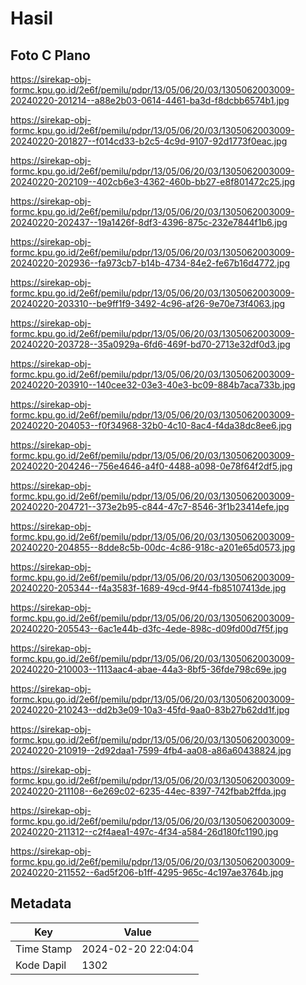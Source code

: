 # Hasil

## Foto C Plano

https://sirekap-obj-formc.kpu.go.id/2e6f/pemilu/pdpr/13/05/06/20/03/1305062003009-20240220-201214--a88e2b03-0614-4461-ba3d-f8dcbb6574b1.jpg

https://sirekap-obj-formc.kpu.go.id/2e6f/pemilu/pdpr/13/05/06/20/03/1305062003009-20240220-201827--f014cd33-b2c5-4c9d-9107-92d1773f0eac.jpg

https://sirekap-obj-formc.kpu.go.id/2e6f/pemilu/pdpr/13/05/06/20/03/1305062003009-20240220-202109--402cb6e3-4362-460b-bb27-e8f801472c25.jpg

https://sirekap-obj-formc.kpu.go.id/2e6f/pemilu/pdpr/13/05/06/20/03/1305062003009-20240220-202437--19a1426f-8df3-4396-875c-232e7844f1b6.jpg

https://sirekap-obj-formc.kpu.go.id/2e6f/pemilu/pdpr/13/05/06/20/03/1305062003009-20240220-202936--fa973cb7-b14b-4734-84e2-fe67b16d4772.jpg

https://sirekap-obj-formc.kpu.go.id/2e6f/pemilu/pdpr/13/05/06/20/03/1305062003009-20240220-203310--be9ff1f9-3492-4c96-af26-9e70e73f4063.jpg

https://sirekap-obj-formc.kpu.go.id/2e6f/pemilu/pdpr/13/05/06/20/03/1305062003009-20240220-203728--35a0929a-6fd6-469f-bd70-2713e32df0d3.jpg

https://sirekap-obj-formc.kpu.go.id/2e6f/pemilu/pdpr/13/05/06/20/03/1305062003009-20240220-203910--140cee32-03e3-40e3-bc09-884b7aca733b.jpg

https://sirekap-obj-formc.kpu.go.id/2e6f/pemilu/pdpr/13/05/06/20/03/1305062003009-20240220-204053--f0f34968-32b0-4c10-8ac4-f4da38dc8ee6.jpg

https://sirekap-obj-formc.kpu.go.id/2e6f/pemilu/pdpr/13/05/06/20/03/1305062003009-20240220-204246--756e4646-a4f0-4488-a098-0e78f64f2df5.jpg

https://sirekap-obj-formc.kpu.go.id/2e6f/pemilu/pdpr/13/05/06/20/03/1305062003009-20240220-204721--373e2b95-c844-47c7-8546-3f1b23414efe.jpg

https://sirekap-obj-formc.kpu.go.id/2e6f/pemilu/pdpr/13/05/06/20/03/1305062003009-20240220-204855--8dde8c5b-00dc-4c86-918c-a201e65d0573.jpg

https://sirekap-obj-formc.kpu.go.id/2e6f/pemilu/pdpr/13/05/06/20/03/1305062003009-20240220-205344--f4a3583f-1689-49cd-9f44-fb85107413de.jpg

https://sirekap-obj-formc.kpu.go.id/2e6f/pemilu/pdpr/13/05/06/20/03/1305062003009-20240220-205543--6ac1e44b-d3fc-4ede-898c-d09fd00d7f5f.jpg

https://sirekap-obj-formc.kpu.go.id/2e6f/pemilu/pdpr/13/05/06/20/03/1305062003009-20240220-210003--1113aac4-abae-44a3-8bf5-36fde798c69e.jpg

https://sirekap-obj-formc.kpu.go.id/2e6f/pemilu/pdpr/13/05/06/20/03/1305062003009-20240220-210243--dd2b3e09-10a3-45fd-9aa0-83b27b62dd1f.jpg

https://sirekap-obj-formc.kpu.go.id/2e6f/pemilu/pdpr/13/05/06/20/03/1305062003009-20240220-210919--2d92daa1-7599-4fb4-aa08-a86a60438824.jpg

https://sirekap-obj-formc.kpu.go.id/2e6f/pemilu/pdpr/13/05/06/20/03/1305062003009-20240220-211108--6e269c02-6235-44ec-8397-742fbab2ffda.jpg

https://sirekap-obj-formc.kpu.go.id/2e6f/pemilu/pdpr/13/05/06/20/03/1305062003009-20240220-211312--c2f4aea1-497c-4f34-a584-26d180fc1190.jpg

https://sirekap-obj-formc.kpu.go.id/2e6f/pemilu/pdpr/13/05/06/20/03/1305062003009-20240220-211552--6ad5f206-b1ff-4295-965c-4c197ae3764b.jpg


## Metadata

| Key        | Value               |
| ---------- | ------------------- |
| Time Stamp | 2024-02-20 22:04:04 |
| Kode Dapil | 1302                |



